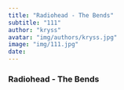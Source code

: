 ```yaml
---
title: "Radiohead - The Bends"
subtitle: "111"
author: "kryss"
avatar: "img/authors/kryss.jpg"
image: "img/111.jpg"
date:
---
```


### Radiohead - The Bends
